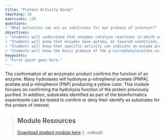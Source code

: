 ```yaml
---
title: "Protein Activity Assay"
teaching: 30
exercises: 120
questions:
- "What molecules can act as substrates for our protein of interest?"
objectives:
- "Students will understand that enzymes catalyze reactions in which substrates are converted to products."
- "Students will know that enzymes have optima, or favored conditions, that should be considered in an assay."
- "Students will know that specific activity can indicate an enzyme preparation’s general “quality”."
- "Students will know the basic premise of the p-nitrophenylacetate assay for hydrolases."
keypoints:
- "First point goes here."
---
```

The conformation of an enzymatic product confirms the function of an enzyme. Many hydrolases will hydrolyse p-nitrophenyl acetate (PNPA), acetate and p-nitrophenol (PNP) producing a yellow color. This module focuses on confirming the hydrolysis function of the protein previously purified. In addition, substrates identified as part of the bioinformatics experiments can be tested to confirm or deny their identify as substrates for the protein of interest.

> ## Module Resources
>[Download student module here]()
{: .callout}

